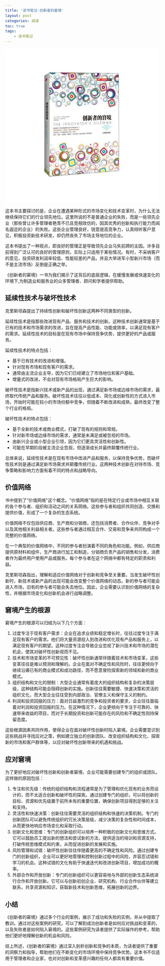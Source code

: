```yaml
---
title: '读书笔记-创新者的窘境'
layout: post
categories: 阅读
toc: true
tags:
    - 读书笔记
---
```


![](../img/2023-06-30/53ab85d8f9e33f38673a4ac11c7acffb.jpg)

这本书主要探讨的是，企业在遭遇某种形式的市场变化和技术变革时，为什么无法继续保持它们的行业领先地位。这里所说的不是普通企业的失败，而是一些领先企业（那些曾让许多管理者艳羡不已且竞相效仿的，因其优秀的创新和执行能力而闻名遐迩的企业）的失败。这些企业管理良好，锐意提高竞争力，认真倾听客户意见，积极投资新技术研发，却仍然丧失了市场主导地位的企业。

这本书提出了一种观点，即良好的管理正是导致领先企业马失前蹄的主因。许多目前得到广泛认可的良好的管理原则，实际上只适用于某些情况。有时，不采纳客户的意见，投资研发利润率较低、性能较差的产品，并且大举进军小型新兴市场（而不是主流市场）反倒是正确之举。

《创新者的窘境》一书为我们揭示了这背后的底层逻辑，在缓慢发展或快速变化的环境下,为制造业和服务业的众多管理者、顾问和学者提供帮助。

## 延续性技术与破坏性技术

克里斯坦森提出了持续性创新和破坏性创新这两种不同类型的创新。

延续性技术是指那些改进现有产品、服务和技术的创新。这种技术创新通常是基于已有的技术和市场需求的改进，旨在提高产品性能、功能或效率，以满足现有客户的需求。延续性技术的目标是在现有市场中保持竞争优势，提供更好的产品或服务。

延续性技术的特点包括：
* 基于已有技术的改进和增强。
* 针对现有市场和现有客户的需求。
* 通常由主流企业主导，因为它们已经建立了市场地位和客户基础。
* 增量式的改进，不会对现有市场格局产生巨大的影响。

破坏性技术是指新兴技术或新产品的出现，通过满足新市场或边缘市场的需求，最终取代传统产品和服务。破坏性技术往往以低成本、简化或创新性的方式进入市场，开始时可能在较小的市场份额中竞争，但随着不断改进和成熟，最终改变了整个行业的格局。

破坏性技术的特点包括：
* 基于全新的技术或商业模式，打破了现有的规则和常规。
* 针对新市场或边缘市场的需求，通常是未满足或被忽视的市场。
* 由新兴企业或小型企业引领，因为它们更具灵活性和创新性。
* 可能在早期阶段被主流企业忽视，但逐渐成长并最终颠覆传统行业。

总体来说，延续性技术是在现有市场中改进产品和服务，以保持竞争优势，而破坏性技术则是通过满足新市场需求并颠覆传统行业。这两种技术创新在对待市场、竞争策略和影响力方面有着不同的特点和战略导向。

## 价值网络

书中提到了"价值网络"这个概念。"价值网络"指的是在特定行业或市场中相互关联的各个参与者、组织和活动之间的关系网络。这些参与者和组织共同创造、交换和提供价值，形成了一个复杂的生态系统。

价值网络不仅包括供应商、生产商和分销商，还包括消费者、合作伙伴、竞争对手以及其他相关利益相关者。这些参与者通过相互合作、交易和竞争来共同构成一个完整的价值网络。

在一个典型的价值网络中，不同的参与者扮演着不同的角色和功能。例如，供应商提供原材料和组件，生产商进行加工和制造，分销商负责产品的销售和分发，消费者作为最终用户使用产品或服务。每个参与者在这个网络中都有特定的职责和利益。

克里斯坦森指出，理解和适应价值网络对于创新和竞争至关重要。当发生破坏性创新时，新技术或新产品的出现可能会改变整个价值网络的动态。新的参与者可能会进入市场，旧有的参与者可能会失去地位。因此，企业需要认识到价值网络的复杂性，并根据市场变化和创新机会进行战略调整。

## 窘境产生的根源

窘境产生的根源可以归结为以下几个方面：

1. 过度专注于现有客户需求：企业在追求业绩和稳定增长时，往往过度专注于满足现有客户的需求。他们将大量资源投入到改进和优化现有产品和服务上，以满足现有客户的期望。这种过度专注会导致企业忽视了新兴技术和市场的潜在机会，使其对破坏性创新视而不见。
2. 技术和市场变革的不可预见性：破坏性创新通常伴随着技术和市场变革，这些变革往往是难以预测和理解的。企业在面对不确定性和风险时，往往更倾向于继续沿袭已有的商业模式和成功路径，而不愿意冒险探索新的领域和新的商业模式。
3. 组织结构和文化的限制：大型企业通常有着庞大的组织结构和复杂的决策层级，这种结构可能会阻碍创新的实施。创新往往需要敏捷、快速决策和灵活的组织文化，而大型企业往往受到内部政治、官僚主义和保守主义的制约。
4. 利润和投资回报的压力：面对日益激烈的竞争和投资者的要求，企业往往面临着对利润和投资回报的压力。在这种情况下，企业更倾向于专注于可靠的、快速带来收益的项目，而对于长期投资和创新可能存在的风险和不确定性则持保留态度。

这些根源因素共同作用，使得企业在面对破坏性创新时陷入窘境。企业需要意识到这些挑战并寻找应对之策，例如建立独立的创新团队、改变组织结构和文化、探索新的市场和客户群体等，以应对破坏性创新带来的机遇和挑战。

## 应对窘境

为了更好地应对破坏性创新和创新者窘境，企业可能需要创建专门的组织或团队。这样做的原因包括：

1. 专注和优先级：传统的组织结构和流程通常是为了管理和优化现有的业务而设计的，而不太适合创新和破坏性的探索。通过创建专门的组织，可以将创新的目标、资源和优先级置于前所未有的重要位置，确保创新项目得到足够的关注和支持。
2. 灵活性和快速决策：创新往往需要灵活的组织结构和快速的决策机制。专门的创新团队可以避免传统组织的冗长决策层级，减少决策的复杂性和时间成本，从而更快地响应市场变化和采取行动。
3. 创新文化和思维：专门的创新组织可以培养一种积极的创新文化和思维方式。它可以鼓励员工提出新的想法和尝试新的方法，提供适当的培训和资源支持，打破传统思维模式和约束，从而促进创新的发展和实施。
4. 风险管理和试错：破坏性创新往往伴随着更高的不确定性和风险。通过创建专门的创新组织，企业可以更好地管理和控制创新过程中的风险，并容忍试错和学习的机会。这种试错的文化有助于快速迭代和改进创新项目，增加成功的概率。
5. 外部合作和开放创新：专门的创新组织可以更容易地与外部的创新生态系统进行合作和开放创新。它可以与创新初创企业、研究机构、行业合作伙伴等建立联系，共享资源和知识，获取新技术和创新思维，拓展创新的边界。

## 小结

《创新者的窘境》通过多个行业的案例，展示了成功和失败的实例，并从中提取了教训。通过对这些案例的研究，可以了解到成功创新者是如何应对挑战和变革的，以及失败者是如何陷入窘境的。这些案例研究为读者提供了实际操作的参考，帮助他们更好地理解创新的机会和风险。

综上所述，《创新者的窘境》通过深入剖析创新和竞争的本质，为读者提供了重要的洞察力和指导，帮助他们在不断变化的市场环境中保持竞争优势。这本书不仅适用于管理者和企业家，也对对创新和变革感兴趣的任何人都具有重要价值。
